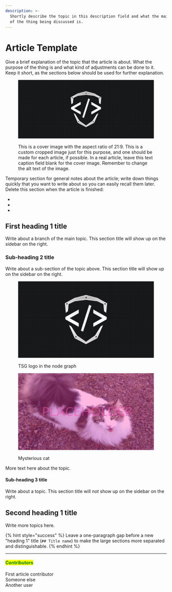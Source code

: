 ```yaml
---
description: >-
  Shortly describe the topic in this description field and what the main purpose
  of the thing being discussed is.
---
```


# Article Template

Give a brief explanation of the topic that the article is about. What the purpose of the thing is and what kind of adjustments can be done to it. Keep it short, as the sections below should be used for further explanation.

<figure><img src="../../../.gitbook/assets/cover-tsg-placeholder.jpg" alt="Cover image"><figcaption><p>This is a cover image with the aspect ratio of 21:9. This is a custom cropped image just for this purpose, and one should be made for each article, if possible. In a real article, leave this text caption field blank for the cover image. Remember to change the alt text of the image.</p></figcaption></figure>

Temporary section for general notes about the article; write down things quickly that you want to write about so you can easily recall them later. Delete this section when the article is finished:

*
*
*

## First heading 1 title

Write about a branch of the main topic. This section title will show up on the sidebar on the right.

### Sub-heading 2 title

Write about a sub-section of the topic above. This section title will show up on the sidebar on the right.

<div>

<figure><img src="../../../.gitbook/assets/tsg-placeholder.jpg" alt=""><figcaption><p>TSG logo in the node graph</p></figcaption></figure>

 

<figure><img src="../../../.gitbook/assets/placeholderCat.jpg" alt=""><figcaption><p>Mysterious cat</p></figcaption></figure>

</div>

More text here about the topic.

#### Sub-heading 3 title

Write about a topic. This section title will _not_ show up on the sidebar on the right.



## Second heading 1 title

Write more topics here.

{% hint style="success" %}
Leave a one-paragraph gap before a new "heading 1" title (`## Title name`) to make the large sections more separated and distinguishable.
{% endhint %}



***

#### <mark style="color:green;">Contributors</mark>

First article contributor\
Someone else\
Another user
